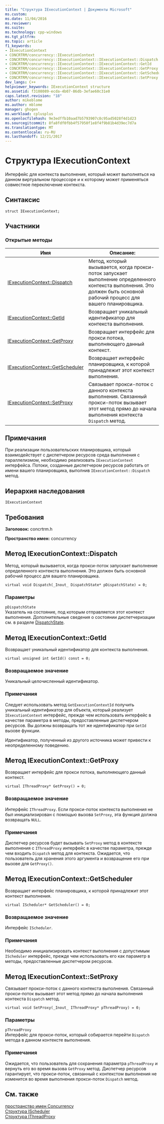```yaml
---
title: "Структура IExecutionContext | Документы Microsoft"
ms.custom: 
ms.date: 11/04/2016
ms.reviewer: 
ms.suite: 
ms.technology: cpp-windows
ms.tgt_pltfrm: 
ms.topic: article
f1_keywords:
- IExecutionContext
- CONCRTRM/concurrency::IExecutionContext
- CONCRTRM/concurrency::IExecutionContext::IExecutionContext::Dispatch
- CONCRTRM/concurrency::IExecutionContext::IExecutionContext::GetId
- CONCRTRM/concurrency::IExecutionContext::IExecutionContext::GetProxy
- CONCRTRM/concurrency::IExecutionContext::IExecutionContext::GetScheduler
- CONCRTRM/concurrency::IExecutionContext::IExecutionContext::SetProxy
dev_langs: C++
helpviewer_keywords: IExecutionContext structure
ms.assetid: f3108089-ecda-4b07-86db-3efae60c31e0
caps.latest.revision: "18"
author: mikeblome
ms.author: mblome
manager: ghogen
ms.workload: cplusplus
ms.openlocfilehash: 9e3edffb10aad7b5793907c8c95ad5028f4d1d23
ms.sourcegitcommit: 8fa8fdf0fbb4f57950f1e8f4f9b81b4d39ec7d7a
ms.translationtype: MT
ms.contentlocale: ru-RU
ms.lasthandoff: 12/21/2017
---
```

# <a name="iexecutioncontext-structure"></a>Структура IExecutionContext
Интерфейс для контекста выполнения, который может выполняться на данном виртуальном процессоре и к которому может применяться совместное переключение контекста.  
  
## <a name="syntax"></a>Синтаксис  
  
```
struct IExecutionContext;
```  
  
## <a name="members"></a>Участники  
  
### <a name="public-methods"></a>Открытые методы  
  
|Имя|Описание:|  
|----------|-----------------|  
|[IExecutionContext::Dispatch](#dispatch)|Метод, который вызывается, когда прокси-поток запускает выполнение определенного контекста выполнения. Это должен быть основной рабочий процесс для вашего планировщика.|  
|[IExecutionContext::GetId](#getid)|Возвращает уникальный идентификатор для контекста выполнения.|  
|[IExecutionContext::GetProxy](#getproxy)|Возвращает интерфейс для прокси потока, выполняющего данный контекст.|  
|[IExecutionContext::GetScheduler](#getscheduler)|Возвращает интерфейс планировщика, к которой принадлежит этот контекст выполнения.|  
|[IExecutionContext::SetProxy](#setproxy)|Связывает прокси-поток с данного контекста выполнения. Связанный прокси-поток вызывает этот метод прямо до начала выполнения контекста `Dispatch` метод.|  
  
## <a name="remarks"></a>Примечания  
 При реализации пользовательских планировщика, который взаимодействует с диспетчером ресурсов среда выполнения с параллелизмом, необходимо реализовать `IExecutionContext` интерфейса. Потоки, созданные диспетчером ресурсов работать от имени вашего планировщика, выполнив `IExecutionContext::Dispatch` метод.  
  
## <a name="inheritance-hierarchy"></a>Иерархия наследования  
 `IExecutionContext`  
  
## <a name="requirements"></a>Требования  
 **Заголовок:** concrtrm.h  
  
 **Пространство имен:** concurrency  
  
##  <a name="dispatch"></a>Метод IExecutionContext::Dispatch  
 Метод, который вызывается, когда прокси-поток запускает выполнение определенного контекста выполнения. Это должен быть основной рабочий процесс для вашего планировщика.  
  
```
virtual void Dispatch(_Inout_ DispatchState* pDispatchState) = 0;
```  
  
### <a name="parameters"></a>Параметры  
 `pDispatchState`  
 Указатель на состояние, под которым отправляется этот контекст выполнения. Дополнительные сведения о состоянии диспетчеризации см. в разделе [DispatchState](dispatchstate-structure.md).  
  
##  <a name="getid"></a>Метод IExecutionContext::GetId  
 Возвращает уникальный идентификатор для контекста выполнения.  
  
```
virtual unsigned int GetId() const = 0;
```  
  
### <a name="return-value"></a>Возвращаемое значение  
 Уникальный целочисленный идентификатор.  
  
### <a name="remarks"></a>Примечания  
 Следует использовать метод `GetExecutionContextId` получить уникальный идентификатор для объекта, который реализует `IExecutionContext` интерфейс, прежде чем использовать интерфейс в качестве параметра в методы, предоставленные диспетчером ресурсов. Вы должны возвращать тот же идентификатор при `GetId` вызове функции.  
  
 Идентификатор, полученный из другого источника может привести к неопределенному поведению.  
  
##  <a name="getproxy"></a>Метод IExecutionContext::GetProxy  
 Возвращает интерфейс для прокси потока, выполняющего данный контекст.  
  
```
virtual IThreadProxy* GetProxy() = 0;
```  
  
### <a name="return-value"></a>Возвращаемое значение  
 Интерфейс `IThreadProxy`. Если прокси-поток контекста выполнения не был инициализирован с помощью вызова `SetProxy`, эта функция должна возвращать `NULL`.  
  
### <a name="remarks"></a>Примечания  
 Диспетчер ресурсов будет вызывать `SetProxy` метод в контексте выполнения с `IThreadProxy` интерфейс в качестве параметра, прежде чем входить `Dispatch` метод для контекста. Ожидается, что пользователь для хранения этого аргумента и возвращение его при вызове для `GetProxy()`.  
  
##  <a name="getscheduler"></a>Метод IExecutionContext::GetScheduler  
 Возвращает интерфейс планировщика, к которой принадлежит этот контекст выполнения.  
  
```
virtual IScheduler* GetScheduler() = 0;
```  
  
### <a name="return-value"></a>Возвращаемое значение  
 Интерфейс `IScheduler`.  
  
### <a name="remarks"></a>Примечания  
 Необходимо инициализировать контекст выполнения с допустимым `IScheduler` интерфейс, прежде чем использовать его как параметр в методы, предоставленные диспетчером ресурсов.  
  
##  <a name="setproxy"></a>Метод IExecutionContext::SetProxy  
 Связывает прокси-поток с данного контекста выполнения. Связанный прокси-поток вызывает этот метод прямо до начала выполнения контекста `Dispatch` метод.  
  
```
virtual void SetProxy(_Inout_ IThreadProxy* pThreadProxy) = 0;
```  
  
### <a name="parameters"></a>Параметры  
 `pThreadProxy`  
 Интерфейс для прокси-поток, который собирается перейти `Dispatch` метода в данном контексте выполнения.  
  
### <a name="remarks"></a>Примечания  
 Ожидается, что пользователь для сохранения параметра `pThreadProxy` и вернуть его во время вызова `GetProxy` метод. Диспетчер ресурсов гарантирует, что прокси-поток, связанный с контекстом выполнения не изменится во время выполнения прокси-поток `Dispatch` метод.  
  
## <a name="see-also"></a>См. также  
 [пространство имен Concurrency](concurrency-namespace.md)   
 [Структура IScheduler](ischeduler-structure.md)   
 [Структура IThreadProxy](ithreadproxy-structure.md)
